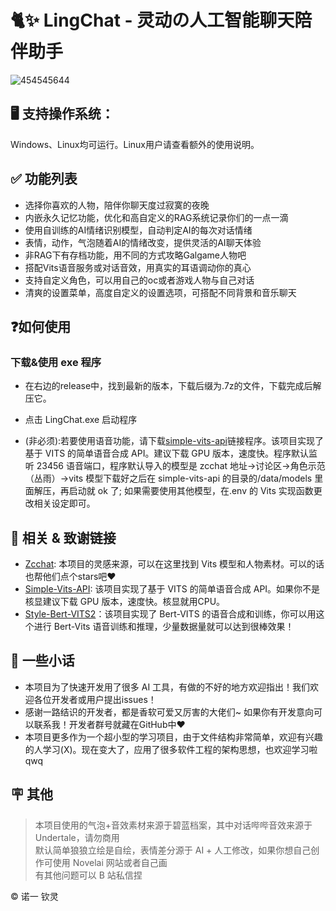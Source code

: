 # 🐈✨ LingChat - 灵动の人工智能聊天陪伴助手
![454545644](https://github.com/user-attachments/assets/3cf1bc38-37c0-4ea2-b962-dcbe365e189b)

## 🖥️ 支持操作系统：
Windows、Linux均可运行。Linux用户请查看额外的使用说明。

## ✅ 功能列表
- 选择你喜欢的人物，陪伴你聊天度过寂寞的夜晚
- 内嵌永久记忆功能，优化和高自定义的RAG系统记录你们的一点一滴
- 使用自训练的AI情绪识别模型，自动判定AI的每次对话情绪
- 表情，动作，气泡随着AI的情绪改变，提供灵活的AI聊天体验
- 非RAG下有存档功能，用不同的方式攻略Galgame人物吧
- 搭配Vits语音服务或对话音效，用真实的耳语调动你的真心
- 支持自定义角色，可以用自己的oc或者游戏人物与自己对话
- 清爽的设置菜单，高度自定义的设置选项，可搭配不同背景和音乐聊天

## ❓如何使用

### 下载&使用 exe 程序
- 在右边的release中，找到最新的版本，下载后缀为.7z的文件，下载完成后解压它。
- 点击 LingChat.exe 启动程序

- (非必须):若要使用语音功能，请下载[simple-vits-api](https://github.com/Artrajz/vits-simple-api)链接程序。该项目实现了基于 VITS 的简单语音合成 API。建议下载 GPU 版本，速度快。程序默认监听 23456 语音端口，程序默认导入的模型是 zcchat 地址->讨论区->角色示范（丛雨）->vits 模型下载好之后在 simple-vits-api 的目录的/data/models 里面解压，再启动就 ok 了; 如果需要使用其他模型，在.env 的 Vits 实现函数更改相关设定即可。

## 🔗 相关 & 致谢链接

- [Zcchat](https://github.com/Zao-chen/ZcChat): 本项目的灵感来源，可以在这里找到 Vits 模型和人物素材。可以的话也帮他们点个stars吧❤
- [Simple-Vits-API](https://github.com/Artrajz/vits-simple-api): 该项目实现了基于 VITS 的简单语音合成 API。如果你不是核显建议下载 GPU 版本，速度快。核显就用CPU。
- [Style-Bert-VITS2](https://github.com/litagin02/Style-Bert-VITS2)：该项目实现了 Bert-VITS 的语音合成和训练，你可以用这个进行 Bert-Vits 语音训练和推理，少量数据量就可以达到很棒效果！

## 🌸 一些小话

- 本项目为了快速开发用了很多 AI 工具，有做的不好的地方欢迎指出！我们欢迎各位开发者或用户提出issues！
- 感谢一路结识的开发者，都是香软可爱又厉害的大佬们~ 如果你有开发意向可以联系我！开发者群号就藏在GitHub中❤
- 本项目更多作为一个超小型的学习项目，由于文件结构非常简单，欢迎有兴趣的人学习(X)。现在变大了，应用了很多软件工程的架构思想，也欢迎学习啦qwq

## 🪧 其他

> 本项目使用的气泡+音效素材来源于碧蓝档案，其中对话哔哔音效来源于Undertale，请勿商用  
> 默认简单狼狼立绘是自绘，表情差分源于 AI + 人工修改，如果你想自己创作可使用 Novelai 网站或者自己画  
> 有其他问题可以 B 站私信捏   

© 诺一 钦灵
